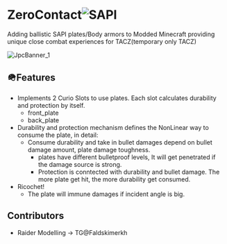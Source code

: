 # ZeroContact![SAPI](https://github.com/user-attachments/assets/86bf9566-0ff9-4b73-876f-5745025e6659)
Adding ballistic SAPI plates/Body armors to Modded Minecraft providing unique close combat experiences for TACZ(temporary only TACZ)


![JpcBanner_1](https://github.com/user-attachments/assets/c643c721-7ca2-4b74-a3fc-14783b9ebd8b)

## 🪖Features
  - Implements 2 Curio Slots to use plates. Each slot calculates durability and protection by itself.
      - front_plate
      - back_plate
  - Durability and protection mechanism defines the NonLinear way to consume the plate, in detail:
      - Consume durability and take in bullet damages depend on bullet damage amount, plate damage toughness.
        - plates have different bulletproof levels, It will get penetrated if the damage source is strong.
        - Protection is conntected with durability and bullet damage. The more plate get hit, the more durability get consumed.
  - Ricochet!
      - The plate will immune damages if incident angle is big.
## Contributors
  - Raider Modelling -> TG@Faldskimerkh
